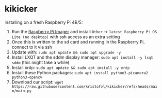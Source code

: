 # kikicker

Installing on a fresh Raspberry Pi 4B/5:
1. Run the [Raspberry Pi Imager](https://downloads.raspberrypi.com/imager/) and install `Other` -> `latest Raspberry Pi OS Lite (no desktop)` with ssh access as an extra setting
2. Once this is written to the sd card and running in the Raspberry Pi, connect to it via ssh
3. Update with: `sudo apt update && sudo apt upgrade -y`
4. Install LXQT and the sddm display manager: `sudo apt install -y lxqt sddm` (this might take a while)
5. Install xrdp: `sudo apt update && sudo apt install -y xrdp`
6. Install these Python packages: `sudo apt install python3-picamera2 python3-opencv `
7. Download our script: `wget https://raw.githubusercontent.com/kristofvl/kikicker/refs/heads/main/main.py`
